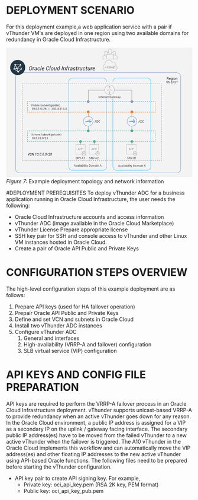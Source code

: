 # DEPLOYMENT SCENARIO
For this deployment example,a web application service with a pair if vThunder VM's are deployed in one region using two available domains for redundancy in Oracle Cloud Infrastructure.

![Deployment Scenario](./images/Deployment_Senario.png)
_Figure 7:_ Example deployment topology and network information

#DEPLOYMENT PREREQUISITES
To deploy vThunder ADC for a business application running in Oracle Cloud Infrastructure, the user needs the following:
* Oracle Cloud Infrastructure accounts and access information
* vThunder ADC (image available in the Oracle Cloud Marketplace)
* vThunder License Prepare appropriate license
* SSH key pair for SSH and console access to vThunder and other Linux VM instances hosted in Oracle Cloud.
* Create a pair of Oracle API Public and Private Keys

# CONFIGURATION STEPS OVERVIEW
The high-level configuration steps of this example deployment are as follows:
1. Prepare API keys (used for HA failover operation)
1. Prepair Oracle API Public and Private Keys
1. Define and set VCN and subnets in Oracle Cloud
1. Install two vThunder ADC instances
1. Configure vThunder ADC
   1. General and interfaces
   1. High-availability (VRRP-A and failover) configuration
   1. SLB virtual service (VIP) configuration
# API KEYS AND CONFIG FILE PREPARATION
API keys are required to perform the VRRP-A failover process in an Oracle Cloud Infrastructure deployment. vThunder supports
unicast-based VRRP-A to provide redundancy when an active vThunder goes down for any reason. In the Oracle Cloud environment,
a public IP address is assigned for a VIP as a secondary IP on the uplink / gateway facing interface. The secondary public IP
address(es) have to be moved from the failed vThunder to a new active vThunder when the failover is triggered. The A10 vThunder in
the Oracle Cloud implements this workflow and can automatically move the VIP address(es) and other floating IP addresses to the
new active vThunder using API-based Oracle functions.
The following files need to be prepared before starting the vThunder configuration.
* API key pair to create API signing key. For example,
  * Private key: oci_api_key.pem (RSA 2K key, PEM format)
  * Public key: oci_api_key_pub.pem
